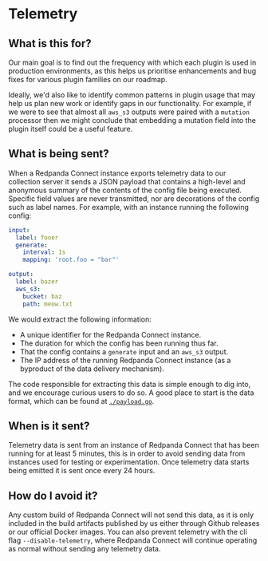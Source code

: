 Telemetry
=========

## What is this for?

Our main goal is to find out the frequency with which each plugin is used in production environments, as this helps us prioritise enhancements and bug fixes for various plugin families on our roadmap.

Ideally, we'd also like to identify common patterns in plugin usage that may help us plan new work or identify gaps in our functionality. For example, if we were to see that almost all `aws_s3` outputs were paired with a `mutation` processor then we might conclude that embedding a mutation field into the plugin itself could be a useful feature.

## What is being sent?

When a Redpanda Connect instance exports telemetry data to our collection server it sends a JSON payload that contains a high-level and anonymous summary of the contents of the config file being executed. Specific field values are never transmitted, nor are decorations of the config such as label names. For example, with an instance running the following config:

```yaml
input:
  label: fooer
  generate:
    interval: 1s
    mapping: 'root.foo = "bar"'

output:
  label: bazer
  aws_s3:
    bucket: baz
    path: meow.txt
```

We would extract the following information:

- A unique identifier for the Redpanda Connect instance.
- The duration for which the config has been running thus far.
- That the config contains a `generate` input and an `aws_s3` output.
- The IP address of the running Redpanda Connect instance (as a byproduct of the data delivery mechanism).

The code responsible for extracting this data is simple enough to dig into, and we encourage curious users to do so. A good place to start is the data format, which can be found at [`./payload.go`](./payload.go).

## When is it sent?

Telemetry data is sent from an instance of Redpanda Connect that has been running for at least 5 minutes, this is in order to avoid sending data from instances used for testing or experimentation. Once telemetry data starts being emitted it is sent once every 24 hours.

## How do I avoid it?

Any custom build of Redpanda Connect will not send this data, as it is only included in the build artifacts published by us either through Github releases or our official Docker images. You can also prevent telemetry with the cli flag `--disable-telemetry`, where Redpanda Connect will continue operating as normal without sending any telemetry data.

